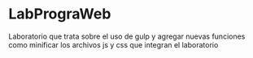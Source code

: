 # LabPrograWeb
Laboratorio que trata sobre el uso de gulp y agregar nuevas funciones como minificar los archivos js y css que integran el laboratorio
